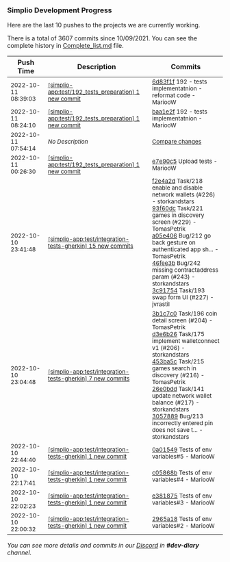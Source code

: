 
### Simplio Development Progress

Here are the last 10 pushes to the projects we are currently working.

There is a total of 3607 commits since 10/09/2021. You can see the complete history in
 [Complete_list.md](Complete_list.md) file.

| Push Time | Description | Commits |
| --- | --- | --- |
| <sub>2022-10-11 08:39:03</sub> | <sub>[[simplio-app:test/192\_tests\_preparation] 1 new commit](https://github.com/SimplioOfficial/simplio-app/commit/6d83f1fbb68e0d5659a7700d3a987a3578569101)</sub> | <sub>[6d83f1f](https://github.com/SimplioOfficial/simplio-app/commit/6d83f1fbb68e0d5659a7700d3a987a3578569101) 192 - tests implementatnion - reformat code - MariooW</sub> |
| <sub>2022-10-11 08:24:10</sub> | <sub>[[simplio-app:test/192\_tests\_preparation] 1 new commit](https://github.com/SimplioOfficial/simplio-app/commit/baa1e2f3da55a1db4a941bdd8aad6c7ad51920fe)</sub> | <sub>[baa1e2f](https://github.com/SimplioOfficial/simplio-app/commit/baa1e2f3da55a1db4a941bdd8aad6c7ad51920fe) 192 - tests implementatnion - MariooW</sub> |
| <sub>2022-10-11 07:54:14</sub> | <sub>_No Description_</sub> | <sub>[Compare changes](https://github.com/SimplioOfficial/simplio-app/compare/49501c136563...63edfef193d9)</sub> |
| <sub>2022-10-11 00:26:30</sub> | <sub>[[simplio-app:test/192\_tests\_preparation] 1 new commit](https://github.com/SimplioOfficial/simplio-app/commit/e7e90c57d9b9a5179d3126af71e47fce28aeab77)</sub> | <sub>[e7e90c5](https://github.com/SimplioOfficial/simplio-app/commit/e7e90c57d9b9a5179d3126af71e47fce28aeab77) Upload tests - MariooW</sub> |
| <sub>2022-10-10 23:41:48</sub> | <sub>[[simplio-app:test/integration\-tests\-gherkin] 15 new commits](https://github.com/SimplioOfficial/simplio-app/compare/da6decbea44e...a0ba4aa89bf2)</sub> | <sub>[f2e4a2d](https://github.com/SimplioOfficial/simplio-app/commit/f2e4a2dcff229cc54e1930a6954294afc63cf04e) Task/218 enable and disable network wallets (#226) - storkandstars<br>[93f60dc](https://github.com/SimplioOfficial/simplio-app/commit/93f60dc530440dd6149c2e8a59287537ca5b24a5) Task/221 games in discovery screen (#229) - TomasPetrik<br>[a05e406](https://github.com/SimplioOfficial/simplio-app/commit/a05e40681b492d68466eb5b81cc45730b97be014) Bug/212 go back gesture on authenticated app sh... - TomasPetrik<br>[46fee3b](https://github.com/SimplioOfficial/simplio-app/commit/46fee3bc696b221fc5231a93d4d1a4d5672d2336) Bug/242 missing contractaddress param (#243) - storkandstars<br>[3c91754](https://github.com/SimplioOfficial/simplio-app/commit/3c91754c2a7fc0d89a1e37cb87d9d686cb3280a9) Task/193 swap form UI (#227) - jvrastil</sub> |
| <sub>2022-10-10 23:04:48</sub> | <sub>[[simplio-app:test/integration\-tests\-gherkin] 7 new commits](https://github.com/SimplioOfficial/simplio-app/compare/0a015496e160...da6decbea44e)</sub> | <sub>[3b1c7c0](https://github.com/SimplioOfficial/simplio-app/commit/3b1c7c0c8f405e7bbe38e0197f50ca173b5c8198) Task/196 coin detail screen (#204) - TomasPetrik<br>[d3e6b26](https://github.com/SimplioOfficial/simplio-app/commit/d3e6b266c63b33281a93d7e79e83f3a966022374) Task/175 implement walletconnect v1 (#206) - storkandstars<br>[453ba5c](https://github.com/SimplioOfficial/simplio-app/commit/453ba5c938042151f7dea65107303732fdc4d920) Task/215 games search in discovery (#216) - TomasPetrik<br>[26e0bdd](https://github.com/SimplioOfficial/simplio-app/commit/26e0bdd1809c033c2a219363e77d20d10eccd0b4) Task/141 update network wallet balance (#217) - storkandstars<br>[3057889](https://github.com/SimplioOfficial/simplio-app/commit/3057889df2fbbe9cf991c6f4e5c3dbeb7d5c1ee3) Bug/213 incorrectly entered pin does not save t... - storkandstars</sub> |
| <sub>2022-10-10 22:44:40</sub> | <sub>[[simplio-app:test/integration\-tests\-gherkin] 1 new commit](https://github.com/SimplioOfficial/simplio-app/commit/0a015496e1602a993a3525aa74bd5c7a8d894f12)</sub> | <sub>[0a01549](https://github.com/SimplioOfficial/simplio-app/commit/0a015496e1602a993a3525aa74bd5c7a8d894f12) Tests of env variables#5 - MariooW</sub> |
| <sub>2022-10-10 22:17:41</sub> | <sub>[[simplio-app:test/integration\-tests\-gherkin] 1 new commit](https://github.com/SimplioOfficial/simplio-app/commit/c05868bddb7f3af08cdd7be6e56acfa3620ddcad)</sub> | <sub>[c05868b](https://github.com/SimplioOfficial/simplio-app/commit/c05868bddb7f3af08cdd7be6e56acfa3620ddcad) Tests of env variables#4 - MariooW</sub> |
| <sub>2022-10-10 22:02:23</sub> | <sub>[[simplio-app:test/integration\-tests\-gherkin] 1 new commit](https://github.com/SimplioOfficial/simplio-app/commit/e381875f7b760133d27ed317666fe9d81f8e6900)</sub> | <sub>[e381875](https://github.com/SimplioOfficial/simplio-app/commit/e381875f7b760133d27ed317666fe9d81f8e6900) Tests of env variables#3 - MariooW</sub> |
| <sub>2022-10-10 22:00:32</sub> | <sub>[[simplio-app:test/integration\-tests\-gherkin] 1 new commit](https://github.com/SimplioOfficial/simplio-app/commit/2965a184770f2379f26f182a1a95ea8271892881)</sub> | <sub>[2965a18](https://github.com/SimplioOfficial/simplio-app/commit/2965a184770f2379f26f182a1a95ea8271892881) Tests of env variables#2 - MariooW</sub> |

_You can see more details and commits in our [Discord](https://discord.gg/aKhjuwZmdP) in **#dev-diary** channel._

